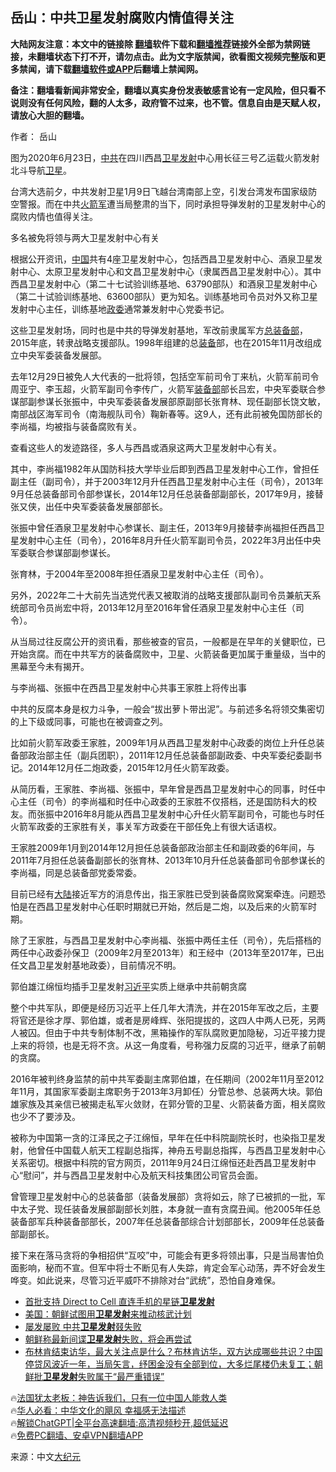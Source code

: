  <!-- 面包屑导航 --> <h2>岳山：中共卫星发射腐败内情值得关注</h2> <p class="notice"><b>大陆网友注意：本文中的链接除 <a href="https://github.com/bannedbook/fanqiang" >翻墙</a>软件下载和<a href="https://github.com/killgcd/justmysocks/blob/master/README.md">翻墙推荐</a>链接外全部为禁网链接，未翻墙状态下打不开，请勿点击。此为文字版禁闻，欲看图文视频完整版和更多禁闻，请下载<a href="https://github.com/bannedbook/fanqiang">翻墙软件或APP</a>后翻墙上禁闻网。</p><p>备注：翻墙看新闻非常安全，翻墙以真实身份发表敏感言论有一定风险，但只看不说则没有任何风险，翻的人太多，政府管不过来，也不管。信息自由是天赋人权，请放心大胆的翻墙。</b></p>  <div class="entry"> <p>作者： 岳山</p> <p id="conimg">图为2020年6月23日，<a href="https://www.bannedbook.org/bnews/tag/%e4%b8%ad%e5%85%b1/" class="st_tag internal_tag" rel="tag" title="标签 中共 下的日志">中共</a>在四川西昌<a href="https://www.bannedbook.org/bnews/tag/%E5%8D%AB%E6%98%9F%E5%8F%91%E5%B0%84/" class="st_tag internal_tag" rel="tag" title="标签 卫星发射 下的日志">卫星发射</a>中心用长征三号乙运载火箭发射北斗导航<a href="https://www.bannedbook.org/bnews/tag/%e5%8d%ab%e6%98%9f/" class="st_tag internal_tag" rel="tag" title="标签 卫星 下的日志">卫星</a>。</p> <p>台湾大选前夕，中共发射卫星1月9日飞越台湾南部上空，引发台湾发布国家级防空警报。而在中共<a href="https://www.bannedbook.org/bnews/tag/%E7%81%AB%E7%AE%AD%E5%86%9B/" class="st_tag internal_tag" rel="tag" title="标签 火箭军 下的日志">火箭军</a>遭当局整肃的当下，同时承担导弹发射的卫星发射中心的腐败内情也值得关注。</p> <p>多名被免将领与两大卫星发射中心有关</p> <p>根据公开资讯，<span class='wp_keywordlink_affiliate'><a href="https://www.bannedbook.org/" title="中国" target="_blank">中国</a></span>共有4座卫星发射中心，包括西昌卫星发射中心、酒泉卫星发射中心、太原卫星发射中心和文昌卫星发射中心（隶属西昌卫星发射中心）。其中西昌卫星发射中心（第二十七试验训练基地、63790部队）和酒泉卫星发射中心（第二十试验训练基地、63600部队）更为知名。训练基地司令员对外又称卫星发射中心主任，训练基地<a href="https://www.bannedbook.org/bnews/tag/%e6%94%bf%e5%a7%94/" class="st_tag internal_tag" rel="tag" title="标签 政委 下的日志">政委</a>通常兼发射中心党委书记。</p> <p>这些卫星发射场，同时也是中共的导弹发射基地，军改前隶属军方<a href="https://www.bannedbook.org/bnews/tag/%e6%80%bb%e8%a3%85%e5%a4%87%e9%83%a8/" class="st_tag internal_tag" rel="tag" title="标签 总装备部 下的日志">总装备部</a>，2015年底，转隶战略支援部队。1998年组建的总<a href="https://www.bannedbook.org/bnews/tag/%E8%A3%85%E5%A4%87/" class="st_tag internal_tag" rel="tag" title="标签 装备 下的日志">装备</a>部，也在2015年11月改组成立中央军委装备发展部。</p> <p>去年12月29日被免人大代表的一批将领，包括空军前司令丁来杭，火箭军前司令周亚宁、李玉超，火箭军副司令李传广，火箭军<a href="https://www.bannedbook.org/bnews/tag/%E8%A3%85%E5%A4%87%E9%83%A8/" class="st_tag internal_tag" rel="tag" title="标签 装备部 下的日志">装备部</a>部长吕宏，中央军委联合参谋部副参谋长张振中，中央军委装备发展部原副部长张育林、现任副部长饶文敏，南部战区海军司令（南海舰队司令）鞠新春等。这9人，还有此前被免国防部长的李尚福，均被指与装备腐败有关。</p> <p>查看这些人的发迹路径，多人与西昌或酒泉这两大卫星发射中心有关。</p> <p>其中，李尚福1982年从国防科技大学毕业后即到西昌卫星发射中心工作，曾担任副主任（副司令），并于2003年12月升任西昌卫星发射中心主任（司令），2013年9月任总装备部司令部参谋长，2014年12月任总装备部副部长，2017年9月，接替张又侠，出任中央军委装备发展部部长。</p> <p>张振中曾任酒泉卫星发射中心参谋长、副主任，2013年9月接替李尚福担任西昌卫星发射中心主任（司令），2016年8月升任火箭军副司令员，2022年3月出任中央军委联合参谋部副参谋长。</p> <p>张育林，于2004年至2008年担任酒泉卫星发射中心主任（司令）。</p> <p>另外，2022年二十大前先当选党代表又被取消的战略支援部队副司令员兼航天系统部司令员尚宏中将，2013年12月至2016年曾任酒泉卫星发射中心主任（司令）。</p> <p>从当局过往反腐公开的资讯看，那些被查的官员，一般都是在早年的关健职位，已开始贪腐。而在中共军方的装备腐败中，卫星、火箭装备更加属于重量级，当中的黑幕至今未有揭开。</p> <p>与李尚福、张振中在西昌卫星发射中心共事王家胜上将传出事</p>  <p>中共的反腐本身是权力斗争，一般会“拔出萝卜带出泥”。与前述多名将领交集密切的上下级或同事，可能也在被调查之列。</p> <p>比如前火箭军政委王家胜，2009年1月从西昌卫星发射中心政委的岗位上升任总装备部政治部主任（副兵团职），2011年12月任总装备部副政委、中央军委纪委副书记。2014年12月任二炮政委，2015年12月任火箭军政委。</p> <p>从简历看，王家胜、李尚福、张振中，早年曾是西昌卫星发射中心的同事，时任中心主任（司令）的李尚福和时任中心政委的王家胜不仅搭档，还是国防科大的校友。而张振中2016年8月能从西昌卫星发射中心升任火箭军副司令，可能也与时任火箭军政委的王家胜有关，事关军方政委在干部任免上有很大话语权。</p> <p>王家胜2009年1月到2014年12月担任总装备部政治部主任和副政委的6年间，与2011年7月担任总装备副部长的张育林、2013年10月升任总装备部司令部参谋长的李尚福，同是总装备部党委常委。</p> <p>目前已经有<span class='wp_keywordlink_affiliate'><a href="https://www.bannedbook.org/" title="大陆" target="_blank">大陆</a></span>接近军方的消息传出，指王家胜已受到装备腐败窝案牵连。问题恐怕是在西昌卫星发射中心任职时期就已开始，然后是二炮，以及后来的火箭军时期。</p> <p>除了王家胜，与西昌卫星发射中心李尚福、张振中两任主任（司令），先后搭档的两任中心政委孙保卫（2009年2月至2013年）和王经中（2013年至2017年，已出任文昌卫星发射基地政委），目前情况不明。</p> <p>郭伯雄江绵恒均插手卫星发射<a href="https://www.bannedbook.org/bnews/tag/%e4%b9%a0%e8%bf%91%e5%b9%b3/" class="st_tag internal_tag" rel="tag" title="标签 习近平 下的日志">习近平</a>实质上继承中共前朝贪腐</p>  <p>整个中共军队，即便是经历习近平上任几年大清洗，并在2015年军改之后，主要将官还是徐才厚、郭伯雄，或者是房峰辉、张阳提拔的，这四人中两人已死，另两人被囚。但由于中共专制体制不改，黑箱操作的军队腐败更加隐秘，习近平接力提上来的将领，也是无将不贪。从这一角度看，号称强力反腐的习近平，继承了前朝的贪腐。</p> <p>2016年被判终身监禁的前中共军委副主席郭伯雄，在任期间（2002年11月至2012年11月，其国家军委副主席职务于2013年3月卸任）分管总参、总装两大块。郭伯雄家族及其亲信已被揭走私军火敛财，在郭分管的卫星、火箭装备方面，相关腐败也少不了要涉及。</p> <p>被称为中国第一贪的江泽民之子江绵恒，早年在任中科院副院长时，也染指卫星发射，他曾任中国载人航天工程副总指挥，神舟五号副总指挥，与西昌卫星发射中心关系密切。根据中科院的官方网页，2011年9月24日江绵恒还赴西昌卫星发射中心“慰问”，并与西昌卫星发射中心及航天科技集团公司官员会面。</p> <p>曾管理卫星发射中心的总装备部（装备发展部）贪将如云，除了已被抓的一批，军中太子党、现任装备发展部副部长刘胜，本身就一直有贪腐丑闻。他2005年任总装备部军兵种装备部部长，2007年任总装备部综合计划部部长，2009年任总装备部副部长。</p> <p>接下来在落马贪将的争相招供“互咬”中，可能会有更多将领出事，只是当局害怕负面影响，秘而不宣。但军中将士不断见有人失踪，肯定会军心动荡，弄不好会发生哗变。如此说来，尽管习近平威吓不排除对台“武统”，恐怕自身难保。</p> <!--<div id="taboola-mid-1"></div>--><ul class='op-related-articles' title='相关阅读'> <li><a href='https://www.bannedbook.org/bnews/itnews/20240104/1982947.html' target='_blank'>首批支持 Direct to Cell 直连手机的星链<b>卫星发射</b></a></li> <li><a href='https://www.bannedbook.org/bnews/worldnews/20231128/1966705.html' target='_blank'>美国：朝鲜试图用<b>卫星发射</b>来推动核武计划</a></li> <li><a href='https://www.bannedbook.org/bnews/bannedvideo/20230928/1939823.html' target='_blank'>屡发屡败 中共<b>卫星发射</b>叕失败</a></li> <li><a href='https://www.bannedbook.org/bnews/worldnews/20230824/1924476.html' target='_blank'>朝鲜称最新间谍<b>卫星发射</b>失败，将会再尝试</a></li> <li><a href='https://www.bannedbook.org/bnews/sohnews/20230620/1898571.html' target='_blank'>布林肯结束访华，最大关注点是什么？布林肯访华，双方达成哪些共识？中国停贷风波近一年，当局矢言，纾困金没有全部到位，大多烂尾楼仍未复工；朝鲜批<b>卫星发射</b>失败属于“最严重错误”</a></li> </ul> <p class="texttj"> 🔥<a href="https://www.bannedbook.org/bnews/ssgc/20230219/1850782.html" target="_blank">法国犹太老板：神告诉我们，只有一位中国人能救人类</a><br/> 🔥<a href="https://www.bannedbook.org/bnews/comments/20220220/1694796.html" target="_blank">华人必看：中华文化的飓风 幸福感无法描述</a><br/> 🔥<a href="https://github.com/bannedbook/fanqiang/wiki/V2ray%E6%9C%BA%E5%9C%BA" target="_blank">解锁ChatGPT|全平台高速翻墙:高清视频秒开,超低延迟</a><br/> 🔥<a href="https://github.com/bannedbook/fanqiang/wiki/%E7%A6%81%E9%97%BB%E7%BD%91%E5%AE%89%E5%8D%93%E7%BF%BB%E5%A2%99%E6%96%B0%E9%97%BBAPP" target="_blank">免费PC翻墙、安卓VPN翻墙APP</a><br/> </p><p class="src-info">来源：中文<span class='wp_keywordlink_affiliate'><a href="http://www.epochtimes.com/" title="大纪元" target="_blank">大纪元</a></span> </p> <a name='sharetosocial'></a> <div style="margin-bottom:5px;padding-bottom:5px;clear:both"> <div id="archive-pix-1" class="banner-ads"> <!-- AuctionX Display platform tag START --> <div id="27602x728x90x621x_ADSLOT1" clicktrack="%%CLICK_URL_ESC%%"></div>  <!-- AuctionX Display platform tag END --> </div> <div id="archive-pix-2" class="banner-ads"> <!-- AuctionX Display platform tag START --> <div id="27556x300x250x621x_ADSLOT1" clicktrack="%%CLICK_URL_ESC%%" style="margin:0 auto;text-align:center"></div>  <!-- AuctionX Display platform tag END --> </div> </div>  <div id="archive-pix-1" class="banner-ads"> <!-- AuctionX Display platform tag START --> <div id="27603x728x90x621x_ADSLOT1" clicktrack="%%CLICK_URL_ESC%%"></div>  <!-- AuctionX Display platform tag END --> </div> </div><!--END ENTRY--> 